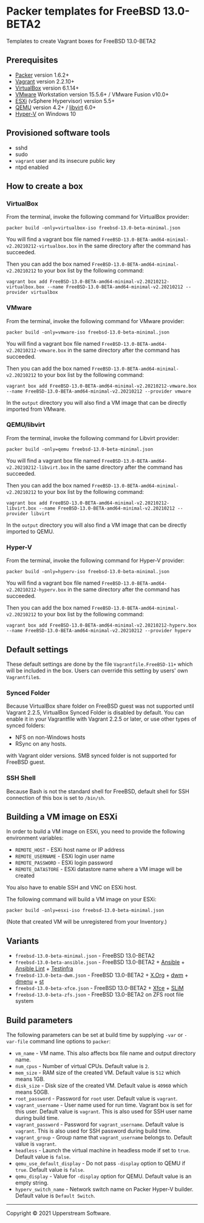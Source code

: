 # Packer templates for FreeBSD 13.0-BETA2

Templates to create Vagrant boxes for FreeBSD 13.0-BETA2

## Prerequisites

* [Packer][] version 1.6.2+
* [Vagrant][] version 2.2.10+
* [VirtualBox][] version 6.1.14+
* [VMware][] Workstation version 15.5.6+ / VMware Fusion v10.0+
* [ESXi][] (vSphere Hypervisor) version 5.5+
* [QEMU][] version 4.2+ / [libvirt][] 6.0+
* [Hyper-V][] on Windows 10

[ESXi]: http://www.vmware.com/products/vsphere-hypervisor
    "Free VMware vSphere Hypervisor, Free Virtualization (ESXi)"
[Hyper-V]: https://docs.microsoft.com/en-us/virtualization/hyper-v-on-windows/about/
    "Introduction to Hyper-V on Windows 10 | Microsoft Docs"
[libvirt]: https://libvirt.org/ "libvirt: The virtualization API"
[Packer]: https://www.packer.io/ "Packer by HashiCorp"
[QEMU]: https://www.qemu.org/ "QEMU"
[Vagrant]: https://www.vagrantup.com/ "Vagrant"
[VirtualBox]: https://www.virtualbox.org/ "Oracle VM VirtualBox"
[VMware]: http://www.vmware.com/
    "VMware Virtualization for Desktop &amp; Server, Application,
    Public &amp; Hybrid Clouds"

## Provisioned software tools

* sshd
* sudo
* `vagrant` user and its insecure public key
* ntpd enabled

## How to create a box

### VirtualBox

From the terminal, invoke the following command for VirtualBox provider:

    packer build -only=virtualbox-iso freebsd-13.0-beta-minimal.json

You will find a vagrant box file named `FreeBSD-13.0-BETA-amd64-minimal-v2.20210212-virtualbox.box`
in the same directory after the command has succeeded.

Then you can add the box named `FreeBSD-13.0-BETA-amd64-minimal-v2.20210212`
to your box list by the following command:

    vagrant box add FreeBSD-13.0-BETA-amd64-minimal-v2.20210212-virtualbox.box --name FreeBSD-13.0-BETA-amd64-minimal-v2.20210212 --provider virtualbox

### VMware

From the terminal, invoke the following command for VMware provider:

    packer build -only=vmware-iso freebsd-13.0-beta-minimal.json

You will find a vagrant box file named `FreeBSD-13.0-BETA-amd64-v2.20210212-vmware.box`
in the same directory after the command has succeeded.

Then you can add the box named `FreeBSD-13.0-BETA-amd64-minimal-v2.20210212`
to your box list by the following command:

    vagrant box add FreeBSD-13.0-BETA-amd64-minimal-v2.20210212-vmware.box --name FreeBSD-13.0-BETA-amd64-minimal-v2.20210212 --provider vmware

In the `output` directory you will also find a VM image that can be
directly imported from VMware.

### QEMU/libvirt

From the terminal, invoke the following command for Libvirt provider:

    packer build -only=qemu freebsd-13.0-beta-minimal.json

You will find a vagrant box file named `FreeBSD-13.0-BETA-amd64-v2.20210212-libvirt.box`
in the same directory after the command has succeeded.

Then you can add the box named `FreeBSD-13.0-BETA-amd64-minimal-v2.20210212`
to your box list by the following command:

    vagrant box add FreeBSD-13.0-BETA-amd64-minimal-v2.20210212-libvirt.box --name FreeBSD-13.0-BETA-amd64-minimal-v2.20210212 --provider libvirt

In the `output` directory you will also find a VM image that can be
directly imported to QEMU.

### Hyper-V

From the terminal, invoke the following command for Hyper-V provider:

    packer build -only=hyperv-iso freebsd-13.0-beta-minimal.json

You will find a vagrant box file named `FreeBSD-13.0-BETA-amd64-v2.20210212-hyperv.box`
in the same directory after the command has succeeded.

Then you can add the box named `FreeBSD-13.0-BETA-amd64-minimal-v2.20210212`
to your box list by the following command:

    vagrant box add FreeBSD-13.0-BETA-amd64-minimal-v2.20210212-hyperv.box --name FreeBSD-13.0-BETA-amd64-minimal-v2.20210212 --provider hyperv

## Default settings

These default settings are done by the file `Vagrantfile.FreeBSD-11+`
which will be included in the box.  Users can override this setting by
users' own `Vagrantfile`s.

### Synced Folder

Because VirtualBox share folder on FreeBSD guest was not supported
until Vagrant 2.2.5, VirtualBox Synced Folder is disabled by default.
You can enable it in your Vagrantfile with Vagrant 2.2.5 or later, or
use other types of synced folders:

* NFS on non-Windows hosts
* RSync on any hosts.

with Vagrant older versions.  SMB synced folder is not supported for
FreeBSD guest.

### SSH Shell

Because Bash is not the standard shell for FreeBSD, default shell for
SSH connection of this box is set to `/bin/sh`.

## Building a VM image on ESXi

In order to build a VM image on ESXi, you need to provide the following
environment variables:

* `REMOTE_HOST` - ESXi host name or IP address
* `REMOTE_USERNAME` - ESXi login user name
* `REMOTE_PASSWORD` - ESXi login password
* `REMOTE_DATASTORE` - ESXi datastore name where a VM image will be
   created

You also have to enable SSH and VNC on ESXi host.

The following command will build a VM image on your ESXi:

    packer build -only=esxi-iso freebsd-13.0-beta-minimal.json

(Note that created VM will be unregistered from your Inventory.)

## Variants

* `freebsd-13.0-beta-minimal.json` - FreeBSD 13.0-BETA2
* `freebsd-13.0-beta-ansible.json` - FreeBSD 13.0-BETA2 +
  [Ansible][] + [Ansible Lint] + [Testinfra][]
* `freebsd-13.0-beta-dwm.json` - FreeBSD 13.0-BETA2 + [X.Org][] +
  [dwm][] + [dmenu][] + [st][]
* `freebsd-13.0-beta-xfce.json` - FreeBSD 13.0-BETA2 + [Xfce][] +
  [SLiM][]
* `freebsd-13.0-beta-zfs.json` - FreeBSD 13.0-BETA2 on ZFS root
  file system

[Ansible]: https://www.ansible.com/ "Ansible is Simple IT Automation"
[Ansible Lint]: https://docs.ansible.com/ansible-lint/
  "Ansible Lint Documentation &mdash; Ansible Documentation"
[dmenu]: http://tools.suckless.org/dmenu/ "dmenu | suckless.org tools"
[dwm]: http://dwm.suckless.org/
  "suckless.org dwm - dynamic window manager"
[SLiM]: https://sourceforge.net/projects/slim.berlios/
  "SLiM download | SourceForge.net"
[st]: http://st.suckless.org/ "suckless.org st - simple terminal"
[Testinfra]: https://testinfra.readthedocs.io/en/latest/
  "Testinfra test your infrastructure &#8212; testinfra 3.2.1.dev2+g672a064.d20191006 documentation"
[X.Org]: https://www.x.org/wiki/ "X.Org"
[Xfce]: http://www.xfce.org/ "Xfce Desktop Environment"

## Build parameters

The following parameters can be set at build time by supplying `-var`
or `-var-file` command line options to `packer`:

* `vm_name` - VM name.  This also affects box file name and output
  directory name.
* `num_cpus` - Number of virtual CPUs.  Default value is `2`.
* `mem_size` - RAM size of the created VM.  Default value is `512`
  which means 1GB.
* `disk_size` - Disk size of the created VM.  Default value is `40960`
  which means 50GB.
* `root_password` - Password for `root` user.  Default value is
  `vagrant`.
* `vagrant_username` - User name used for run time.  Vagrant box is set
  for this user.  Default value is `vagrant`.
  This is also used for SSH user name during build time.
* `vagrant_password` - Password for `vagrant_username`.  Default value
  is `vagrant`.  This is also used for SSH password during build time.
* `vagrant_group` - Group name that `vagrant_username` belongs to.
  Default value is `vagrant`.
* `headless` - Launch the virtual machine in headless mode if set to
  `true`.  Default value is `false`.
* `qemu_use_default_display` - Do not pass `-display` option to QEMU if
  `true`.  Default value is `false`.
* `qemu_display` - Value for `-display` option for QEMU.  Default value
  is an empty string.
* `hyperv_switch_name` - Network switch name on Packer Hyper-V builder.
  Default value is `Default Switch`.

- - -

Copyright &copy; 2021 Upperstream Software.
